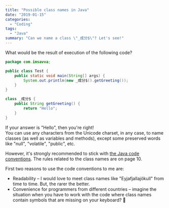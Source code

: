 ```yaml
---
title: "Possible class names in Java"
date: "2019-01-15"
categories:
  - "Coding"
tags:
  - "Java"
summary: "Can we name a class \"_成分$\"? Let's see!"
---
```


What would be the result of execution of the following code?

```java
package com.imsavva;

public class Test {
    public static void main(String[] args) {
        System.out.println(new _成分$().getGreeting());
    }
}

class _成分$ {
    public String getGreeting() {
        return "Hello";
    }
}
```

If your answer is "Hello", then you're right!  
You can use any characters from the Unicode charset, in any case, to name classes (as well as variables and methods), except some preserved words like "null", "volatile", "public", etc.

However, it's strongly recommended to stick with [the Java code conventions](https://www.oracle.com/technetwork/java/codeconventions-150003.pdf). The rules related to the class names are on page 10.

First two reasons to use the code conventions to me are:

- Readability – I would love to meet class names like "Eyjafjallajökull" from time to time. But, the rarer the better.
- Convenience for programmers from different countries – imagine the situation when you have to work with the code where class names contain symbols that are missing on your keyboard? 🙈
